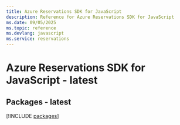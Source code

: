 ```yaml
---
title: Azure Reservations SDK for JavaScript
description: Reference for Azure Reservations SDK for JavaScript
ms.date: 09/05/2025
ms.topic: reference
ms.devlang: javascript
ms.service: reservations
---
```

# Azure Reservations SDK for JavaScript - latest
## Packages - latest
[!INCLUDE [packages](reservations-index.md)]